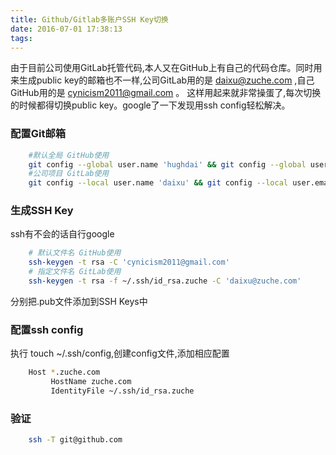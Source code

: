 ```yaml
---
title: Github/Gitlab多账户SSH Key切换
date: 2016-07-01 17:38:13
tags:
---
```

由于目前公司使用GitLab托管代码,本人又在GitHub上有自己的代码仓库。同时用来生成public key的邮箱也不一样,公司GitLab用的是 daixu@zuche.com ,自己GitHub用的是 cynicism2011@gmail.com 。
这样用起来就非常操蛋了,每次切换的时候都得切换public key。google了一下发现用ssh config轻松解决。

### 配置Git邮箱

```bash
    #默认全局 GitHub使用
    git config --global user.name 'hughdai' && git config --global user.email 'cynicism2011@gmail.com'
    #公司项目 GitLab使用
    git config --local user.name 'daixu' && git config --local user.email 'daixu@zuche.com'
```

### 生成SSH Key

ssh有不会的话自行google

```bash
    # 默认文件名 GitHub使用
    ssh-keygen -t rsa -C 'cynicism2011@gmail.com'
    # 指定文件名 GitLab使用
    ssh-keygen -t rsa -f ~/.ssh/id_rsa.zuche -C 'daixu@zuche.com'
```
分别把.pub文件添加到SSH Keys中

### 配置ssh config
执行 touch ~/.ssh/config,创建config文件,添加相应配置

```bash
    Host *.zuche.com
         HostName zuche.com
         IdentityFile ~/.ssh/id_rsa.zuche
```

### 验证
```bash
    ssh -T git@github.com
```
